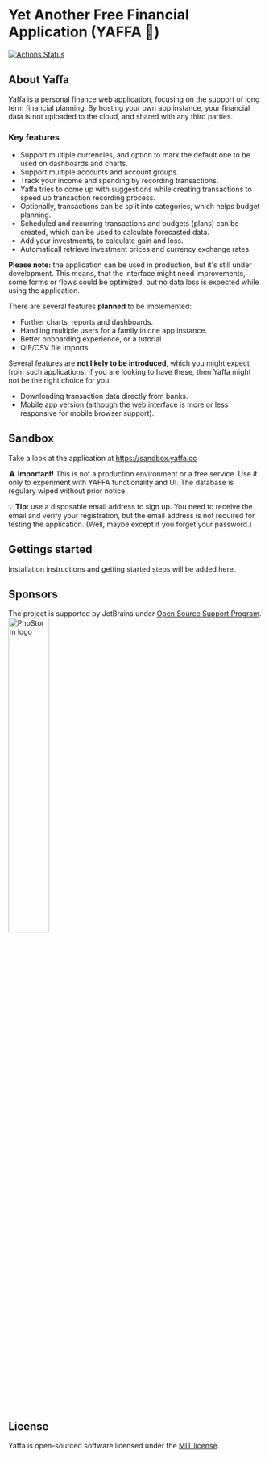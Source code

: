 # Yet Another Free Financial Application (YAFFA 🍊)

[![Actions Status](https://github.com/kantorge/yaffa/workflows/CI/badge.svg)](https://github.com/kantorge/yaffa/actions)

## About Yaffa

Yaffa is a personal finance web application, focusing on the support of long term financial planning. 
By hosting your own app instance, your financial data is not uploaded to the cloud, and shared with any third parties.

### Key features
* Support multiple currencies, and option to mark the default one to be used on dashboards and charts.
* Support multiple accounts and account groups.
* Track your income and spending by recording transactions.
* Yaffa tries to come up with suggestions while creating transactions to speed up transaction recording process.
* Optionally, transactions can be split into categories, which helps budget planning.
* Scheduled and recurring transactions and budgets (plans) can be created, which can be used to calculate forecasted data.
* Add your investments, to calculate gain and loss.
* Automaticall retrieve investment prices and currency exchange rates.

**Please note:** the application can be used in production, but it's still under development.
This means, that the interface might need improvements, some forms or flows could be optimized, but no data loss is expected while using the application.

There are several features **planned** to be implemented:
* Further charts, reports and dashboards.
* Handling multiple users for a family in one app instance.
* Better onboarding experience, or a tutorial
* QIF/CSV file imports

Several features are **not likely to be introduced**, which you might expect from such applications.
If you are looking to have these, then Yaffa might not be the right choice for you.
* Downloading transaction data directly from banks.
* Mobile app version (although the web interface is more or less responsive for mobile browser support).

## Sandbox
Take a look at the application at https://sandbox.yaffa.cc

⚠️ **Important!** This is not a production environment or a free service. Use it only to experiment with YAFFA functionality and UI. 
The database is regulary wiped without prior notice.

💡 **Tip:** use a disposable email address to sign up. You need to receive the email and verify your registration,
but the email address is not required for testing the application. (Well, maybe except if you forget your password.)

## Gettings started
Installation instructions and getting started steps will be added here.

## Sponsors
The project is supported by JetBrains under [Open Source Support Program](https://www.jetbrains.com/community/opensource/#support).
<br><img src="https://resources.jetbrains.com/storage/products/company/brand/logos/PhpStorm.png" alt="PhpStorm logo" width="40%">

## License
Yaffa is open-sourced software licensed under the [MIT license](https://opensource.org/licenses/MIT).

